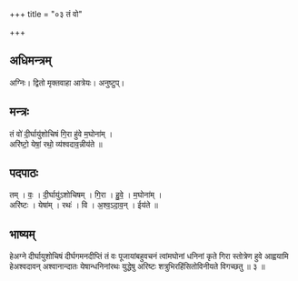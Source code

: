 +++
title = "०३ तं वो"

+++
## अधिमन्त्रम्
अग्निः। द्वितो मृक्तवाहा आत्रेयः। अनुष्टुप्।

## मन्त्रः
तं वो॑ दी॒र्घायु॑शोचिषं गि॒रा हु॑वे म॒घोना॑म् ।  
अरि॑ष्टो॒ येषां॒ रथो॒ व्य॑श्वदाव॒न्नीय॑ते ॥

## पदपाठः
तम् । वः॒ । दी॒र्घायु॑ऽशोचिषम् । गि॒रा । हु॒वे॒ । म॒घोना॑म् ।  
अरि॑ष्टः । येषा॑म् । रथः॑ । वि । अ॒श्व॒ऽदा॒व॒न् । ईय॑ते ॥

## भाष्यम्
हेअग्ने दीर्घायुशोचिषं दीर्घगमनदीप्तिं तं वः पूजायांबहुवचनं त्वांमघोनां धनिनां कृते गिरा स्तोत्रेण हुवे आह्वयामि हेअश्वदावन् अश्वानान्दातः येषान्धनिनांरथः युद्धेषु अरिष्टः शत्रुभिरहिंसितोविनीयते विगच्छतु ॥ ३ ॥